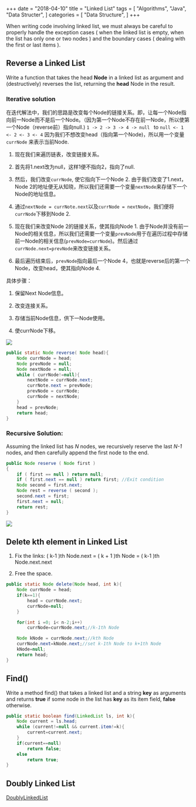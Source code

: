 +++
date = "2018-04-10"
title = "Linked List"
tags = [
    "Algorithms",
    "Java",
	"Data Structer",
]
categories = [
    "Data Structure",
]
+++

When writing code involving linked list, we must always be careful to properly handle the exception cases ( when the linked list is empty, when the list has only one or two nodes ) and the boundary cases ( dealing with the first or  last items ).

## Reverse a Linked List

Write a function that takes the head **Node** in a linked list as argument and  (destructively) reverses the list, returning the **head** Node in the result.

### Iterative solution

在迭代解法中，我们的思路是改变每个Node的链接关系。即，让每一个Node指向前一Node而不是后一个Node。（因为第一个Node不存在前一Node，所以使第一个Node（reverse前）指向null.)
`1 -> 2 -> 3 -> 4 -> null `   to  ` null <- 1 <- 2 <- 3 <- 4 `
因为我们不想改变head（指向第一个Node)，所以用一个变量 ` currNode` 来表示当前Node.

1. 现在我们来遍历链表，改变链接关系。

2. 首先将1.next改为null，这样1便不指向2，指向了null.

3. 然后，我们改变`currNode`, 使它指向下一个Node 2. 由于我们改变了1.next，Node 2的地址便无从知晓，所以我们还需要一个变量`nextNode`来存储下一个Node的地址信息。

4. 通过`nextNode = currNote.next`以及`currNode = nextNode`，我们便将`currNode`下移到Node 2.

5. 现在我们来改变Node 2的链接关系，使其指向Node 1. 由于Node并没有前一Node的相关信息，所以我们还需要一个变量`prevNode`用于在遍历过程中存储前一Node的相关信息(`prevNode=currNode`)。然后通过`currNode.next=prevNode`来改变链接关系。

6. 最后遍历结束后，`prevNode`指向最后一个Node 4，也就是reverse后的第一个Node，改变head，使其指向Node 4.

具体步骤：

1. 保留Next Node信息。

2. 改变连接关系。

3. 存储当前Node信息，供下一Node使用。

4. 使currNode下移。

![](/images/Linked-List/Linked-List-Reversal.png)

```java
public static Node reverse( Node head){
	Node currNode = head;
	Node prevNode = null;
	Node nextNode = null;
	while ( currNode!=null){
		nextNode = currNode.next;
		currNote.next = prevNode;
		prevNode = currNode;
		currNode = nextNode;
	}
	head = prevNode;
	return head;
}
```

### Recursive Solution:

Assuming the linked list has _N_ nodes, we recursively reserve the last _N-1_ nodes, and then carefully append the first node to the end.

```java
public Node reserve ( Node first )
{
	if ( first == null ) return null;
	if ( first.next == null ) return first; //Exit condition
	Node second = first.next;
	Node rest = reverse ( second );
	second.next = first;
	first.next = null;
	return rest;
}
```


![](/images/Linked-List/IMG_20180126_221552.jpg)

## Delete kth element in Linked List

1. Fix the links:
( k-1 )th Node.next = ( k + 1 )th Node = ( k-1 )th Node.next.next

2. Free the space.

```java
public static Node delete(Node head, int k){
	Node currNode = head;
	if(k==1){
		head = currNode.next;
		currNode=null;
	}

	for(int i =0; i< n-2;i++)
		currNode=currNode.next;//k-1th Node

	Node kNode = currNode.next;//kth Node
	currNode.next=kNode.next;//set k-1th Node to k+1th Node
	kNode=null;
	return head;
}
```

## Find()

Write a method find() that takes a linked list and a string **key** as arguments and returns **true** if some node in the list has **key** as its item field, **false** otherwise.

```java
public static boolean find(LinkedList ls, int k){
	Node current = ls.head;
	while (current!=null && current.item!=k){
		current=current.next;
	}
	if(current==null)
		return false;
	else
		return true;
}
```

## Doubly Linked List
[DoublyLinkedList](https://algs4.cs.princeton.edu/13stacks/DoublyLinkedList.java.html)